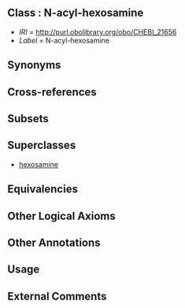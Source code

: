 
## Class : N-acyl-hexosamine

 * *IRI* = http://purl.obolibrary.org/obo/CHEBI_21656
 * *Label* = N-acyl-hexosamine

## Synonyms


## Cross-references


## Subsets


## Superclasses

 * [hexosamine](../../CHEBI/86/CHEBI_24586.md)

## Equivalencies


## Other Logical Axioms


## Other Annotations


## Usage


## External Comments

